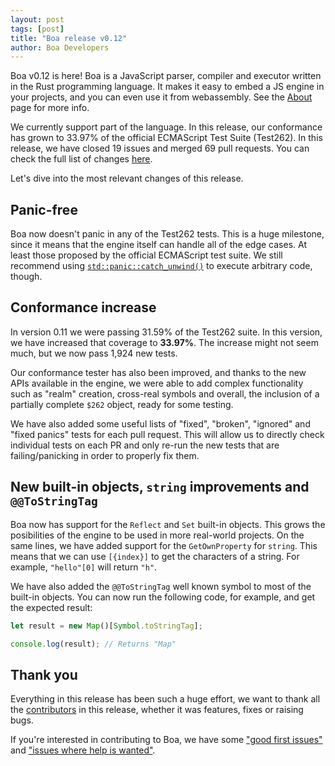 ```yaml
---
layout: post
tags: [post]
title: "Boa release v0.12"
author: Boa Developers
---
```


Boa v0.12 is here! Boa is a JavaScript parser, compiler and executor written in the Rust programming language. It makes it easy to embed a JS engine in your projects, and you can even use it from webassembly. See the [About](/about) page for more info.

We currently support part of the language. In this release, our conformance has grown to 33.97% of the official ECMAScript Test Suite (Test262). In this release, we have closed 19 issues and merged 69 pull requests. You can check the full list of changes [here](https://github.com/boa-dev/boa/blob/v0.12/CHANGELOG.md).

Let's dive into the most relevant changes of this release.

## Panic-free

Boa now doesn't panic in any of the Test262 tests. This is a huge milestone, since it means that the engine itself can handle all of the edge cases. At least those proposed by the official ECMAScript test suite. We still recommend using [`std::panic::catch_unwind()`](https://doc.rust-lang.org/stable/std/panic/fn.catch_unwind.html) to execute arbitrary code, though.

## Conformance increase

In version 0.11 we were passing 31.59% of the Test262 suite. In this version, we have increased that coverage to **33.97%**. The increase might not seem much, but we now pass 1,924 new tests.

Our conformance tester has also been improved, and thanks to the new APIs available in the engine, we were able to add complex functionality such as "realm" creation, cross-real symbols and overall, the inclusion of a partially complete `$262` object, ready for some testing.

We have also added some useful lists of "fixed", "broken", "ignored" and "fixed panics" tests for each pull request. This will allow us to directly check individual tests on each PR and only re-run the new tests that are failing/panicking in order to properly fix them.

## New built-in objects, `string` improvements and `@@ToStringTag`

Boa now has support for the `Reflect` and `Set` built-in objects. This grows the posibilities of the engine to be used in more real-world projects. On the same lines, we have added support for the `GetOwnProperty` for `string`. This means that we can use `[{index}]` to get the characters of a string. For example, `"hello"[0]` will return `"h"`.

We have also added the `@@ToStringTag` well known symbol to most of the built-in objects. You can now run the following code, for example, and get the expected result:

```javascript
let result = new Map()[Symbol.toStringTag];

console.log(result); // Returns "Map"
```

## Thank you

Everything in this release has been such a huge effort, we want to thank all the [contributors](https://github.com/boa-dev/boa/graphs/contributors?from=2021-01-12&to=2021-06-07&type=c) in this release, whether it was features, fixes or raising bugs.

If you're interested in contributing to Boa, we have some ["good first issues"](https://github.com/boa-dev/boa/issues?q=is%3Aopen+is%3Aissue+label%3A%22good+first+issue%22) and ["issues where help is wanted"](https://github.com/boa-dev/boa/issues?q=is%3Aopen+is%3Aissue+label%3A%22help+wanted%22).
